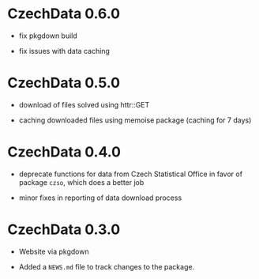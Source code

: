 # CzechData 0.6.0

* fix pkgdown build

* fix issues with data caching

# CzechData 0.5.0

* download of files solved using httr::GET

* caching downloaded files using memoise package (caching for 7 days)

# CzechData 0.4.0

* deprecate functions for data from Czech Statistical Office in favor of package `czso`, which does a better job

* minor fixes in reporting of data download process 

# CzechData 0.3.0

* Website via pkgdown

* Added a `NEWS.md` file to track changes to the package.
